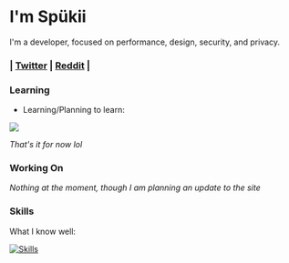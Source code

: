 # I'm Spükii

I'm a developer, focused on performance, design, security, and privacy.

### | [**Twitter**](https://twitter.com/spukiitv) | [**Reddit**](https://reddit.com/u/quarkstuff) |

### **Learning**

- Learning/Planning to learn:

[![](https://skillicons.dev/icons?i=vue,nuxt,tauri,julia,rust,kotlin,deno,redis)](https://skillicons.dev)

_That's it for now lol_

### **Working On**

_Nothing at the moment, though I am planning an update to the site_

### Skills

What I know well:

[![Skills](https://skillicons.dev/icons?i=lua,js,ts,vite,windi,sass,css,dart)](https://skillicons.dev)
